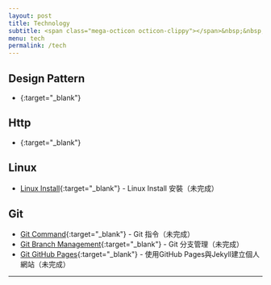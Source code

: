 ```yaml
---
layout: post
title: Technology
subtitle: <span class="mega-octicon octicon-clippy"></span>&nbsp;&nbsp; Talk is cheap, show me your code
menu: tech
permalink: /tech
---
```


## Design Pattern

- [](){:target="_blank"}

## Http

- [](){:target="_blank"}

## Linux

- [Linux Install](){:target="_blank"} - Linux Install 安裝（未完成）

## Git

- [Git Command](){:target="_blank"} - Git 指令（未完成）
- [Git Branch Management](){:target="_blank"} - Git 分支管理（未完成）
- [Git GitHub Pages](){:target="_blank"} - 使用GitHub Pages與Jekyll建立個人網站（未完成）

---
